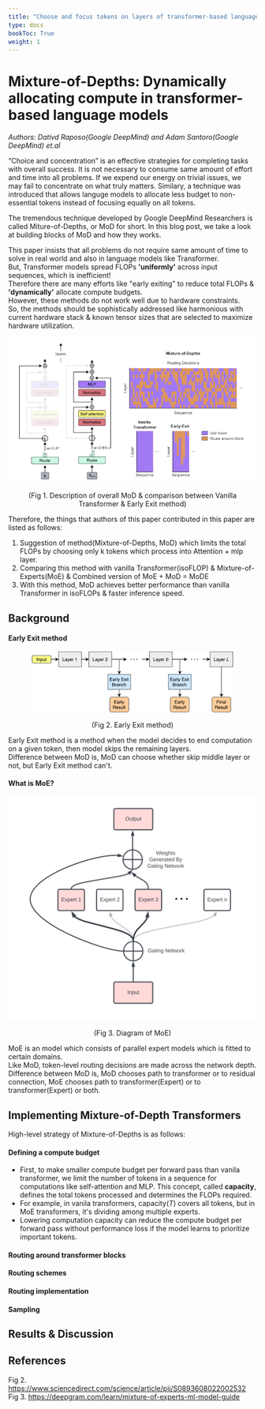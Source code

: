 ```yaml
---
title: "Choose and focus tokens on layers of transformer-based language models"
type: docs
bookToc: True
weight: 1
---
```


# **Mixture-of-Depths: Dynamically allocating compute in transformer-based language models**
*Authors: Dativd Raposo(Google DeepMind) and Adam Santoro(Google DeepMind) et.al*

“Choice and concentration” is an effective strategies for completing tasks with overall success. It is not necessary to consume same amount of effort and time into all problems. If we expend our energy on trivial issues, we may fail to concentrate on what truly matters. Similary, a technique was introduced that allows languge models to allocate less budget to non-essential tokens instead of focusing equally on all tokens.

The tremendous technique developed by Google DeepMind Researchers is called Miture-of-Depths, or MoD for short. In this blog post, we take a look at building blocks of MoD and how they works.

 This paper insists that all problems do not require same amount of time to solve in real world and also in language models like Transformer.  
But, Transformer models spread FLOPs **'uniformly'** across input sequences, which is inefficient!  
Therefore there are many efforts like "early exiting" to reduce total FLOPs & **'dynamically'** allocate compute budgets.  
However, these methods do not work well due to hardware constraints.  
So, the methods should be sophistically addressed like harmonious with current hardware stack & known tensor sizes that are selected to maximize hardware utilization.  

<p align="center">
    <img src=./Mixture-of-Depths.png> 
</p>

<p align="center">
    (Fig 1. Description of overall MoD & comparison between Vanilla Transformer & Early Exit method)
</p>
  
Therefore, the things that authors of this paper contributed in this paper are listed as follows:  

1. Suggestion of method(Mixture-of-Depths, MoD) which limits the total FLOPs by choosing only k tokens which process into Attention + mlp layer.
2. Comparing this method with vanilla Transformer(isoFLOP) &  Mixture-of-Experts(MoE) & Combined version of MoE + MoD = MoDE
3. With this method, MoD achieves better performance than vanilla Transformer in isoFLOPs & faster inference speed.

## **Background**

#### Early Exit method

<p align="center">
    <img src=./earlyexit.png> 
</p>
<p align="center">
    (Fig 2. Early Exit method)
</p>

Early Exit method is a method when the model decides to end computation on a given token, then model skips the remaining layers.  
Difference between MoD is, MoD can choose whether skip middle layer or not, but Early Exit method can't.

#### What is MoE?

<p align="center">
    <img src=./moe.png> 
</p>
<p align="center">
    (Fig 3. Diagram of MoE)
</p>

MoE is an model which consists of parallel expert models which is fitted to certain domains.  
Like MoD, token-level routing decisions are made across the network depth.  
Difference between MoD is, MoD chooses path to transformer or to residual connection, MoE chooses path to transformer(Expert) or to transformer(Expert) or both.

## **Implementing Mixture-of-Depth Transformers**

High-level strategy of Mixture-of-Depths is as follows:

#### **Defining a compute budget**

- First, to make smaller compute budget per forward pass than vanila transformer, we limit the number of tokens in a sequence for computations like self-attention and MLP. This concept, called **capacity**, defines the total tokens processed and determines the FLOPs required.
- For example, in vanila transformers, capacity($T$) covers all tokens, but in MoE transformers, it's dividing among multiple experts.
- Lowering computation capacity can reduce the compute budget per forward pass without performance loss if the model learns to prioritize important tokens.
  
#### **Routing around transformer blocks**

#### **Routing schemes**

#### **Routing implementation**

#### **Sampling**

## **Results & Discussion**

## **References**

Fig 2. https://www.sciencedirect.com/science/article/pii/S0893608022002532  
Fig 3. https://deepgram.com/learn/mixture-of-experts-ml-model-guide  
